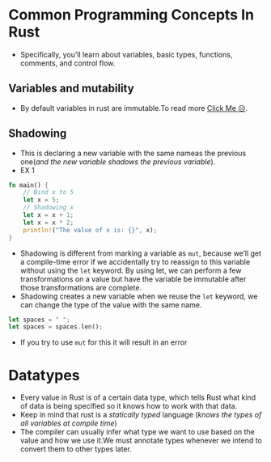 # Common Programming Concepts In Rust

- Specifically, you’ll learn about variables, basic types, functions, comments, and control flow.

## Variables and mutability

- By default variables in rust are immutable.To read more [Click Me 😥](/docs/0x2vars.md).

## Shadowing

- This is declaring a new variable with the same nameas the previous one(_and the new variable shadows the previous variable_).
- EX 1

```rs
fn main() {
    // Bind x to 5
    let x = 5;
    // Shadowing x
    let x = x + 1;
    let x = x * 2;
    println!("The value of x is: {}", x);
}
```

- Shadowing is different from marking a variable as `mut`, because we’ll get a compile-time error if we accidentally try to reassign to this variable without using the `let` keyword. By using let, we can perform a few transformations on a value but have the variable be immutable after those transformations are complete.
- Shadowing creates a new variable when we reuse the `let` keyword, we can change the type of the value with the same name.

```rs
let spaces = " ";
let spaces = spaces.len();
```

- If you try to use `mut` for this it will result in an error

# Datatypes

- Every value in Rust is of a certain data type, which tells Rust what kind of data is being specified so it knows how to work with that data.
- Keep in mind that rust is a _statically typed_ language (_knows the types of all variables at compile time_)
- The compiler can usually infer what type we want to use based on the value and how we use it.We must annotate types whenever we intend to convert them to other types later.

